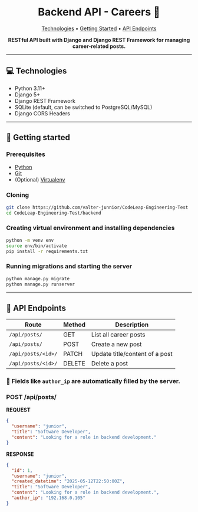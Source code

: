 <h1 align="center" style="font-weight: bold;">Backend API - Careers 💼</h1>

<p align="center">
 <a href="#tech">Technologies</a> • 
 <a href="#started">Getting Started</a> • 
 <a href="#routes">API Endpoints</a>
</p>

<p align="center">
    <b>RESTful API built with Django and Django REST Framework for managing career-related posts.</b>
</p>

---

<h2 id="tech">💻 Technologies</h2>

* Python 3.11+
* Django 5+
* Django REST Framework
* SQLite (default, can be switched to PostgreSQL/MySQL)
* Django CORS Headers

---

<h2 id="started">🚀 Getting started</h2>

<h3>Prerequisites</h3>

* [Python](https://www.python.org/)
* [Git](https://git-scm.com/)
* (Optional) [Virtualenv](https://virtualenv.pypa.io/en/latest/)

<h3>Cloning</h3>

```bash
git clone https://github.com/valter-junnior/CodeLeap-Engineering-Test
cd CodeLeap-Engineering-Test/backend
```

<h3>Creating virtual environment and installing dependencies</h3>

```bash
python -m venv env
source env/bin/activate
pip install -r requirements.txt
```

<h3>Running migrations and starting the server</h3>

```bash
python manage.py migrate
python manage.py runserver
```

---

<h2 id="routes">📍 API Endpoints</h2>

| Route              | Method | Description                    |
| ------------------ | ------ | ------------------------------ |
| `/api/posts/`      | GET    | List all career posts          |
| `/api/posts/`      | POST   | Create a new post              |
| `/api/posts/<id>/` | PATCH  | Update title/content of a post |
| `/api/posts/<id>/` | DELETE | Delete a post                  |

### 🔐 Fields like `author_ip` are automatically filled by the server.

<h3>POST /api/posts/</h3>

**REQUEST**

```json
{
  "username": "junior",
  "title": "Software Developer",
  "content": "Looking for a role in backend development."
}
```

**RESPONSE**

```json
{
  "id": 1,
  "username": "junior",
  "created_datetime": "2025-05-12T22:50:00Z",
  "title": "Software Developer",
  "content": "Looking for a role in backend development.",
  "author_ip": "192.168.0.105"
}
```



